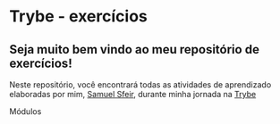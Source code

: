 # Trybe - exercícios

## Seja muito bem vindo ao meu repositório de exercícios!


Neste repositório, você encontrará todas as atividades de aprendizado elaboradas por mim, [Samuel Sfeir](https://www.linkedin.com/in/samuel-sfeir-434152278/), durante minha jornada na [Trybe](https://www.trybe.com/)

Módulos

